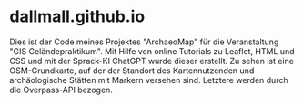 # dallmall.github.io
Dies ist der Code meines Projektes "ArchaeoMap" für die Veranstaltung "GIS Geländepraktikum". 
Mit Hilfe von online Tutorials zu Leaflet, HTML und CSS und mit der Sprack-KI ChatGPT wurde dieser erstellt. 
Zu sehen ist eine OSM-Grundkarte, auf der der Standort des Kartennutzenden und archäologische Stätten mit Markern versehen sind. Letztere werden durch die Overpass-API bezogen.
